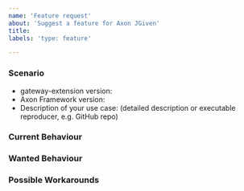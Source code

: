 ```yaml
---
name: 'Feature request'
about: 'Suggest a feature for Axon JGiven'
title:
labels: 'type: feature'

---
```


### Scenario

* gateway-extension version:
* Axon Framework version:
* Description of your use case: (detailed description or executable reproducer, e.g. GitHub repo)

### Current Behaviour

### Wanted Behaviour

### Possible Workarounds
